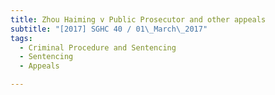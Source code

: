```yaml
---
title: Zhou Haiming v Public Prosecutor and other appeals 
subtitle: "[2017] SGHC 40 / 01\_March\_2017"
tags:
  - Criminal Procedure and Sentencing
  - Sentencing
  - Appeals

---
```



